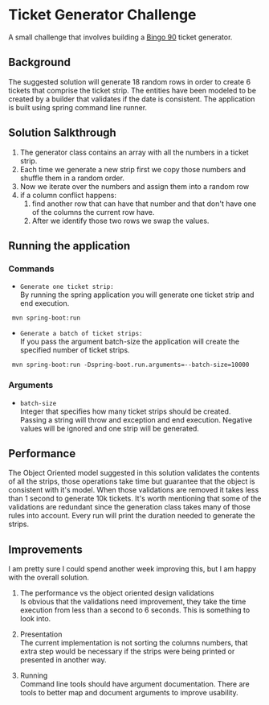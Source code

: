 # Ticket Generator Challenge

A small challenge that involves building a [Bingo 90](https://en.wikipedia.org/wiki/Bingo_(United_Kingdom)) ticket generator.

## Background
The suggested solution will generate 18 random rows in order to create 6 tickets that comprise the ticket strip.
The entities have been modeled to be created by a builder that validates if the date is consistent.
The application is built using spring command line runner.

## Solution Salkthrough
1. The generator class contains an array with all the numbers in a ticket strip.
2. Each time we generate a new strip first we copy those numbers and shuffle them in a random order.
3. Now we iterate over the numbers and assign them into a random row
4. if a column conflict happens:
   1. find another row that can have that number and that don't have one of the columns the current row have. 
   2. After we identify those two rows we swap the values.


## Running the application
### Commands
- `Generate one ticket strip:`<br />
By running the spring application you will generate one ticket strip and end execution.
```shell
 mvn spring-boot:run
```
- `Generate a batch of ticket strips:`<br />
If you pass the argument batch-size the application will create the specified number of ticket strips.
```shell
 mvn spring-boot:run -Dspring-boot.run.arguments=--batch-size=10000
```
### Arguments
- `batch-size`<br />
Integer that specifies how many ticket strips should be created.<br />
  Passing a string will throw and exception and end execution.
  Negative values will be ignored and one strip will be generated.
  
## Performance
The Object Oriented model suggested in this solution validates the contents of all the strips, those operations take time but guarantee that the object is consistent with it's model.
When those validations are removed it takes less than 1 second to generate 10k tickets.
It's worth mentioning that some of the validations are redundant since the generation class takes many of those rules into account.
Every run will print the duration needed to generate the strips.

## Improvements
I am pretty sure I could spend another week improving this, but I am happy with the overall solution.

1. The performance vs the object oriented design validations<br />
Is obvious that the validations need improvement, they take the time execution from less than a second to 6 seconds. This is something to look into.
   
2. Presentation<br />
The current implementation is not sorting the columns numbers, that extra step would be necessary if the strips were being printed or presented in another way.
   
3. Running<br />
Command line tools should have argument documentation. There are tools to better map and document arguments to improve usability. 